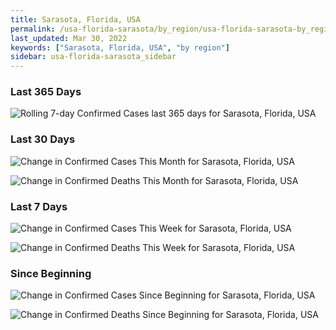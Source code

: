 ```yaml
---
title: Sarasota, Florida, USA
permalink: /usa-florida-sarasota/by_region/usa-florida-sarasota-by_region.html
last_updated: Mar 30, 2022
keywords: ["Sarasota, Florida, USA", "by region"]
sidebar: usa-florida-sarasota_sidebar
---
```


<h3>Last 365 Days</h3>

![Rolling 7-day Confirmed Cases last 365 days for Sarasota, Florida, USA](/covid_tracker/images/graphs/usa-florida-sarasota-weekly_totals_graph.png)

<h3>Last 30 Days</h3>

![Change in Confirmed Cases This Month for Sarasota, Florida, USA](/covid_tracker/images/graphs/usa-florida-sarasota-delta_confirmed-30_days_graph.png)

![Change in Confirmed Deaths This Month for Sarasota, Florida, USA](/covid_tracker/images/graphs/usa-florida-sarasota-delta_deaths-30_days_graph.png)

<h3>Last 7 Days</h3>

![Change in Confirmed Cases This Week for Sarasota, Florida, USA](/covid_tracker/images/graphs/usa-florida-sarasota-delta_confirmed-7_days_graph.png)

![Change in Confirmed Deaths This Week for Sarasota, Florida, USA](/covid_tracker/images/graphs/usa-florida-sarasota-delta_deaths-7_days_graph.png)

<h3>Since Beginning</h3>

![Change in Confirmed Cases Since Beginning for Sarasota, Florida, USA](/covid_tracker/images/graphs/usa-florida-sarasota-delta_confirmed-since_beginning_graph.png)

![Change in Confirmed Deaths Since Beginning for Sarasota, Florida, USA](/covid_tracker/images/graphs/usa-florida-sarasota-delta_deaths-since_beginning_graph.png)

